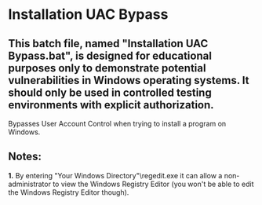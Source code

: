 # Installation UAC Bypass
## This batch file, named "Installation UAC Bypass.bat", is designed for educational purposes only to demonstrate potential vulnerabilities in Windows operating systems. It should only be used in controlled testing environments with explicit authorization.
Bypasses User Account Control when trying to install a program on Windows.
## Notes:
**1.** By entering "Your Windows Directory"\regedit.exe it can allow a non-administrator to view the Windows Registry Editor (you won't be able to edit the Windows Registry Editor though).
